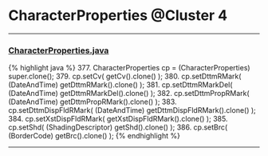 # CharacterProperties @Cluster 4

***

### [CharacterProperties.java](https://searchcode.com/codesearch/view/97384444/)
{% highlight java %}
377. CharacterProperties cp = (CharacterProperties) super.clone();
379. cp.setCv( getCv().clone() );
380. cp.setDttmRMark( (DateAndTime) getDttmRMark().clone() );
381. cp.setDttmRMarkDel( (DateAndTime) getDttmRMarkDel().clone() );
382. cp.setDttmPropRMark( (DateAndTime) getDttmPropRMark().clone() );
383. cp.setDttmDispFldRMark( (DateAndTime) getDttmDispFldRMark().clone() );
384. cp.setXstDispFldRMark( getXstDispFldRMark().clone() );
385. cp.setShd( (ShadingDescriptor) getShd().clone() );
386. cp.setBrc( (BorderCode) getBrc().clone() );
{% endhighlight %}

***

